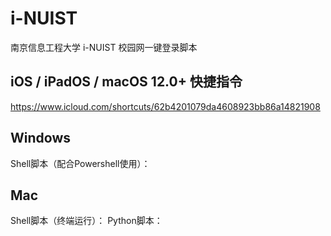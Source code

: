 # i-NUIST

南京信息工程大学 i-NUIST 校园网一键登录脚本

## iOS / iPadOS / macOS 12.0+ 快捷指令
https://www.icloud.com/shortcuts/62b4201079da4608923bb86a14821908

## Windows
Shell脚本（配合Powershell使用）：

## Mac
Shell脚本（终端运行）：
Python脚本：
